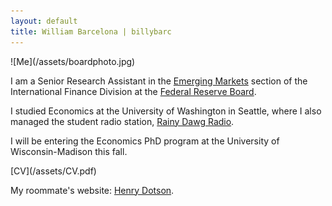 ```yaml
---
layout: default
title: William Barcelona | billybarc
---
```

<div class="container" id="index" markdown="1">
  <div id="leftcol" markdown="1">
![Me](/assets/boardphoto.jpg)
  </div>
  <div id="rightcol" markdown="1">
<p>
I am a Senior Research Assistant in the <a href="{{site.data.external_pages.eme}}">Emerging Markets</a> section of the International Finance Division at the <a href="{{site.data.external_pages.frb}}">Federal Reserve Board</a>.
</p>

<p>
I studied Economics at the University of Washington in Seattle, where I also managed the student radio station, <a href="{{site.data.external_pages.rdr}}">Rainy Dawg Radio</a>.
</p>

<p>
I will be entering the Economics PhD program at the University of Wisconsin-Madison this fall.
</p>

<p markdown="1">
[CV](/assets/CV.pdf)
</p>

<p>
My roommate's website: <a href="{{site.data.external_pages.hd}}">Henry Dotson</a>.
</p>

  </div>
</div>

